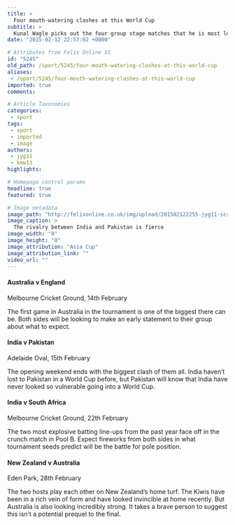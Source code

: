```yaml
---
title: >
  Four mouth-watering clashes at this World Cup
subtitle: >
  Kunal Wagle picks out the four group stage matches that he is most looking forward to at this year’s World Cup
date: "2015-02-12 22:57:02 +0000"

# Attributes from Felix Online V1
id: "5245"
old_path: /sport/5245/four-mouth-watering-clashes-at-this-world-cup
aliases:
 - /sport/5245/four-mouth-watering-clashes-at-this-world-cup
imported: true
comments:

# Article Taxonomies
categories:
 - sport
tags:
 - sport
 - imported
 - image
authors:
 - jyg11
 - kmw13
highlights:

# Homepage control params
headline: true
featured: true

# Image metadata
image_path: "http://felixonline.co.uk/img/upload/201502122255-jyg11-screen-shot-2015-02-12-at-22.55.38.png"
image_caption: >
  The rivalry between India and Pakistan is fierce
image_width: "0"
image_height: "0"
image_attribution: "Asia Cup"
image_attribution_link: ""
video_url: ""
---
```


#### Australia v England

Melbourne Cricket Ground, 14th February

The first game in Australia in the tournament is one of the biggest there can be. Both sides will be looking to make an early statement to their group about what to expect.

#### India v Pakistan

Adelaide Oval, 15th February

The opening weekend ends with the biggest clash of them all. India haven’t lost to Pakistan in a World Cup before, but Pakistan will know that India have never looked so vulnerable going into a World Cup.

#### India v South Africa

Melbourne Cricket Ground, 22th February

The two most explosive batting line-ups from the past year face off in the crunch match in Pool B. Expect fireworks from both sides in what tournament seeds predict will be the battle for pole position.

#### New Zealand v Australia

Eden Park, 28th February

The two hosts play each other on New Zealand’s home turf. The Kiwis have been in a rich vein of form and have looked invincible at home recently. But Australia is also looking incredibly strong. It takes a brave person to suggest this isn’t a potential prequel to the final.
